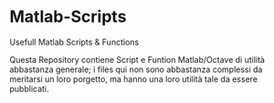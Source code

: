 # Matlab-Scripts
Usefull Matlab Scripts & Functions

Questa Repository contiene Script e Funtion Matlab/Octave di utilità abbastanza generale; i files qui non sono abbastanza complessi da meritarsi un loro porgetto,
ma hanno una loro utilità tale da essere pubblicati.
